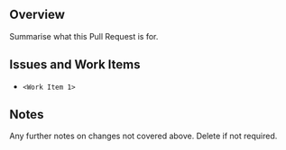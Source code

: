 ## Overview

Summarise what this Pull Request is for.

## Issues and Work Items

- `<Work Item 1>`

## Notes

Any further notes on changes not covered above. Delete if not required.
